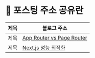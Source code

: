 # 📝 포스팅 주소 공유란

| 제목   | 블로그 주소 
|---------------------------------------------------|----------------------------------------------------|
| 제목 | [App Router vs Page Router](https://velog.io/@1108suyeon/App-Router-vs-Page-Router) |
| 제목 | [Next.js 성능 최적화](https://velog.io/@1108suyeon/Next.js-성능-최적화) |
